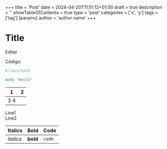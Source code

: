 +++
title = 'Post'
date = 2024-04-20T11:51:12+01:00
draft = true
description = '' 
showTableOfContents = true
type = 'post'
categories = ['x', 'y']
tags = ['tag']
[params]
  author = 'author name'
+++

# Title
Editar


Código:
```bash
#!/bin/bash

echo "Hello"

```


| 1   | 2   |
| --- | --- |
| 3     4   |

Line1  
Line2

| Italics   | Bold     | Code   |
| --------  | -------- | ------ |
| *italics* | **bold** | `code` |
